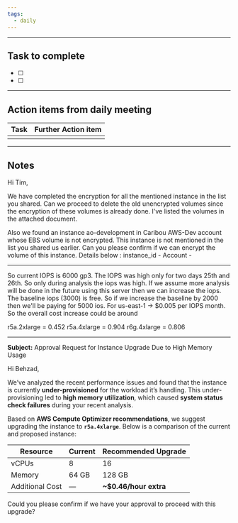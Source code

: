 ```yaml
---
tags:
  - daily
---
```

--------
## Task to complete

- [ ] 
- [ ]   

-----
##  Action items from daily meeting

| Task | Further Action item |
| ---- | ------------------- |
|      |                     |


----

## Notes
Hi Tim,

We have completed the encryption for all the mentioned instance in the list you shared. Can we proceed to delete the old unencrypted volumes since the encryption of these volumes is already done. I've listed the volumes in the attached document.

Also we found an instance ao-development in Caribou AWS-Dev account whose EBS volume is not encrypted. This instance is not mentioned in the list you shared us earlier. Can you please confirm if we can encrypt the volume of this instance.
Details below :
instance_id - 
Account - 

----

So current IOPS is 6000 gp3. The IOPS was high only for two days 25th and 26th. So only during analysis the iops was high. If we assume more analysis will be done in the future using this server then we can increase the iops.
The baseline iops (3000) is free. So if we increase the baseline by 2000 then we'll be paying for 5000 ios.
For us-east-1 -> $0.005 per IOPS month. So the overall cost increase could be around

r5a.2xlarge  = 0.452
r5a.4xlarge = 0.904
r6g.4xlarge = 0.806

---

**Subject:** Approval Request for Instance Upgrade Due to High Memory Usage

Hi Behzad,

We’ve analyzed the recent performance issues and found that the instance is currently **under-provisioned** for the workload it’s handling. This under-provisioning led to **high memory utilization**, which caused **system status check failures** during your recent analysis.

Based on **AWS Compute Optimizer recommendations**, we suggest upgrading the instance to **`r5a.4xlarge`**. Below is a comparison of the current and proposed instance:

| Resource        | Current | Recommended Upgrade   |
| --------------- | ------- | --------------------- |
| vCPUs           | 8       | 16                    |
| Memory          | 64 GB   | 128 GB                |
| Additional Cost | —       | **~$0.46/hour extra** |

Could you please confirm if we have your approval to proceed with this upgrade?








